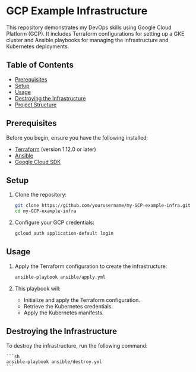 # GCP Example Infrastructure

This repository demonstrates my DevOps skills using Google Cloud Platform (GCP). It includes Terraform configurations for setting up a GKE cluster and Ansible playbooks for managing the infrastructure and Kubernetes deployments.

## Table of Contents

- [Prerequisites](#prerequisites)
- [Setup](#setup)
- [Usage](#usage)
- [Destroying the Infrastructure](#destroying-the-infrastructure)
- [Project Structure](#project-structure)

## Prerequisites

Before you begin, ensure you have the following installed:

- [Terraform](https://www.terraform.io/downloads.html) (version 1.12.0 or later)
- [Ansible](https://docs.ansible.com/ansible/latest/installation_guide/intro_installation.html)
- [Google Cloud SDK](https://cloud.google.com/sdk/docs/install)

## Setup

1. Clone the repository:

    ```sh
    git clone https://github.com/yourusername/my-GCP-example-infra.git
    cd my-GCP-example-infra
    ```

2. Configure your GCP credentials:

    ```sh
    gcloud auth application-default login
    ```

## Usage

1. Apply the Terraform configuration to create the infrastructure:

    ```sh
    ansible-playbook ansible/apply.yml
    ```

2. This playbook will:
    - Initialize and apply the Terraform configuration.
    - Retrieve the Kubernetes credentials.
    - Apply the Kubernetes manifests.

## Destroying the Infrastructure

To destroy the infrastructure, run the following command:

    ```sh
    ansible-playbook ansible/destroy.yml
    ```
